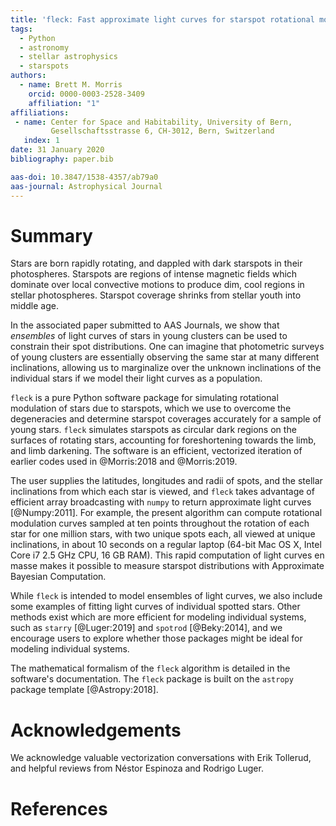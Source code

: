 ```yaml
---
title: 'fleck: Fast approximate light curves for starspot rotational modulation'
tags:
  - Python
  - astronomy
  - stellar astrophysics
  - starspots
authors:
  - name: Brett M. Morris
    orcid: 0000-0003-2528-3409
    affiliation: "1"
affiliations:
 - name: Center for Space and Habitability, University of Bern, 
         Gesellschaftsstrasse 6, CH-3012, Bern, Switzerland
   index: 1
date: 31 January 2020
bibliography: paper.bib

aas-doi: 10.3847/1538-4357/ab79a0
aas-journal: Astrophysical Journal
---
```


# Summary

Stars are born rapidly rotating, and dappled with dark starspots in their 
photospheres. Starspots are regions of intense magnetic fields which dominate 
over local convective motions to produce dim, cool regions in stellar 
photospheres. Starspot coverage shrinks from stellar youth into middle age.

In the associated paper submitted to AAS Journals, we show that *ensembles* of 
light curves of stars in young clusters can be used to constrain their spot 
distributions. One can imagine that photometric surveys of young clusters are 
essentially observing the same star at many different inclinations, allowing us 
to marginalize over the unknown inclinations of the individual stars if we model 
their light curves as a population. 

``fleck`` is a pure Python software package for simulating rotational modulation 
of stars due to starspots, which we use to overcome the degeneracies and 
determine starspot coverages accurately for a sample of young stars. ``fleck`` 
simulates starspots as circular dark regions on the surfaces of rotating stars, 
accounting for foreshortening towards the limb, and limb darkening. The 
software is an efficient, vectorized iteration of earlier codes used in 
@Morris:2018 and @Morris:2019. 

The user supplies the latitudes, longitudes and radii of spots, and the stellar 
inclinations from which each star is viewed, and ``fleck`` takes advantage of 
efficient array broadcasting with ``numpy`` to  return approximate light curves 
[@Numpy:2011]. For example, the present algorithm can compute rotational 
modulation curves sampled at ten points throughout the rotation of each star 
for one million stars, with two unique spots each, all viewed at unique 
inclinations, in about 10 seconds on a regular laptop (64-bit Mac OS X,
Intel Core i7 2.5 GHz CPU, 16 GB RAM). This rapid computation of light 
curves en masse makes it possible to measure 
starspot distributions with Approximate Bayesian Computation.

While ``fleck`` is intended to model ensembles of light curves, we also include
some examples of fitting light curves of individual spotted stars. Other 
methods exist which are more efficient for modeling individual systems, such as
``starry`` [@Luger:2019] and ``spotrod`` [@Beky:2014], and we encourage users
to explore whether those packages might be ideal for modeling individual 
systems.

The mathematical formalism of the ``fleck`` algorithm is detailed in the 
software's documentation. The ``fleck`` package is built on the ``astropy`` 
package template [@Astropy:2018].

# Acknowledgements

We acknowledge valuable vectorization conversations with Erik Tollerud, and
helpful reviews from Néstor Espinoza and Rodrigo Luger.

# References

